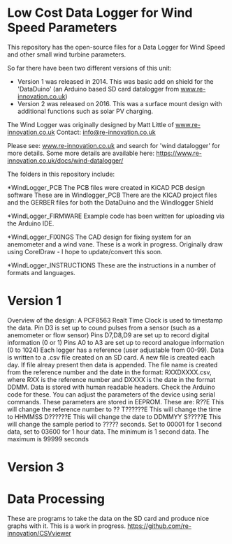 # Low Cost Data Logger for Wind Speed Parameters
This repository has the open-source files for a Data Logger for Wind Speed and other small wind turbine parameters.

So far there have been two different versions of this unit:
* Version 1 was released in 2014. This was basic add on shield for the 'DataDuino' (an Arduino based SD card datalogger from www.re-innovation.co.uk)
* Version 2 was released on 2016. This was a surface mount design with additional functions such as solar PV charging.

The Wind Logger was originally designed by Matt Little of www.re-innovation.co.uk
Contact: info@re-innovation.co.uk

Please see: www.re-innovation.co.uk and search for 'wind datalogger' for more details.
Some more details are available here:
https://www.re-innovation.co.uk/docs/wind-datalogger/

The folders in this repository include:
	
*WindLogger_PCB
The PCB files were created in KiCAD PCB design software
These are in Windlogger_PCB
There are the KICAD project files and the GERBER files for both the DataDuino and the Windlogger Shield	

*WindLogger_FIRMWARE
Example code has been written for uploading via the Arduino IDE.

*WindLogger_FIXINGS
The CAD design for fixing system for an anemometer and a wind vane.
These is a work in progress. Originally draw using CorelDraw - I hope to update/convert this soon.
	
*WindLogger_INSTRUCTIONS
These are the instructions in a number of formats and languages.

# Version 1
Overview of the design:
  A PCF8563 Realt Time Clock is used to timestamp the data.
  Pin D3 is set up to cound pulses from a sensor (such as a anemometer or flow sensor)
  Pins D7,D8,D9 are set up to record digital information (0 or 1)
  Pins A0 to A3 are set up to record analogue information (0 to 1024)
  Each logger has a reference (user adjustable from 00-99).
  Data is written to a .csv file created on an SD card.
  A new file is created each day. If file alreay present then data is appended.
  The file name is created from the reference number and the date in the format:
  RXXDXXXX.csv, where RXX is the reference number and DXXXX is the date in the format DDMM. 
  Data is stored with human readable headers. Check the Arduino code for these.
  You can adjust the parameters of the device using serial commands. These parameters are stored in EEPROM.
  These are:
  R??E
  This will change the reference number to ??
  T??????E
  This will change the time to HHMMSS
  D??????E
  This will change the date to DDMMYY
  S?????E
  This will change the sample period to ????? seconds. Set to 00001 for 1 second data, set to 03600 for 1 hour data.
  The minimum is 1 second data. The maximum is 99999 seconds

 # Version 3
 

#  Data Processing
These are programs to take the data on the SD card and produce nice graphs with it.
This is a work in progress.
https://github.com/re-innovation/CSVviewer

 
